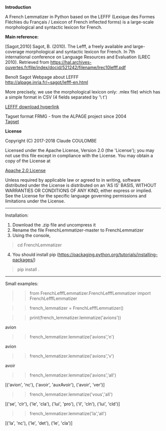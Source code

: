 
<strong>Introduction</strong>

A French Lemmatizer in Python based on the LEFFF (Lexique des Formes Fléchies du Français / Lexicon of French inflected forms) is a large-scale morphological and syntactic lexicon for French.

<strong>Main reference:</strong>

[Sagot,2010] Sagot, B. (2010). The Lefff, a freely available and large-coverage morphological and syntactic lexicon for French. In 7th international conference on Language Resources and Evaluation (LREC 2010). Retrieved from https://hal.archives-ouvertes.fr/file/index/docid/521242/filename/lrec10lefff.pdf

Benoît Sagot Webpage about LEFFF<br/>
http://alpage.inria.fr/~sagot/lefff-en.html<br/>

More precisely, we use the morphological lexicon only: .mlex file) which has a simple format in CSV (4 fields separated by '\ t')

<a href="https://gforge.inria.fr/frs/download.php/file/34601/lefff-3.4.mlex.tgz">LEFFF download hyperlink</a>

Tagset format FRMG - from the ALPAGE project since 2004<br/>
<a href="http://alpage.inria.fr/frmgwiki/content/tagset-frmg">Tagset</a>

<strong>License</strong>

Copyright (C) 2017-2018 Claude COULOMBE

Licensed under the Apache License, Version 2.0 (the 'License');
you may not use this file except in compliance with the License.
You may obtain a copy of the License at

<a href="http://www.apache.org/licenses/LICENSE-2.0">Apache 2.0 License</a>

Unless required by applicable law or agreed to in writing, software
distributed under the License is distributed on an 'AS IS' BASIS,
WITHOUT WARRANTIES OR CONDITIONS OF ANY KIND, either express or implied.
See the License for the specific language governing permissions and
limitations under the License.

-----
Installation:

1) Download the .zip file and uncompress it
2) Rename the file FrenchLemmatizer-master to FrenchLemmatizer
3) Using the console,
> cd FrenchLemmatizer
4) You should install pip (https://packaging.python.org/tutorials/installing-packages/)
> pip install .

-----

Small examples:

>> from FrenchLefffLemmatizer.FrenchLefffLemmatizer import FrenchLefffLemmatizer

>> french_lemmatizer = FrenchLefffLemmatizer()

>> print(french_lemmatizer.lemmatize('avions'))

avion

>> french_lemmatizer.lemmatize('avions','n')

avion

>> french_lemmatizer.lemmatize('avions','v')

avoir

>> french_lemmatizer.lemmatize('avions','all')

[('avion', 'nc'), ('avoir', 'auxAvoir'), ('avoir', 'ver')]

>> french_lemmatizer.lemmatize('vous','all')

[('se', 'clr'), ('le', 'cla'), ('lui', 'pro'), ('il', 'cln'), ('lui', 'cld')]

>> french_lemmatizer.lemmatize('la','all')

[('la', 'nc'), ('le', 'det'), ('le', 'cla')]



